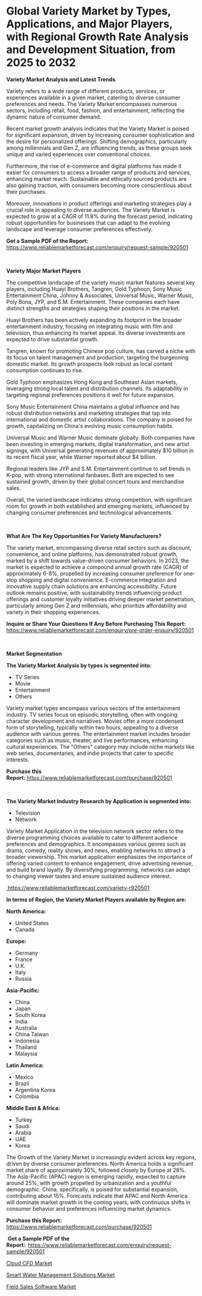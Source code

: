 <p><h1>Global Variety Market by Types, Applications, and Major Players, with Regional Growth Rate Analysis and Development Situation, from 2025 to 2032</h1></p><p><strong>Variety Market Analysis and Latest Trends</strong></p>
<p><p>Variety refers to a wide range of different products, services, or experiences available in a given market, catering to diverse consumer preferences and needs. The Variety Market encompasses numerous sectors, including retail, food, fashion, and entertainment, reflecting the dynamic nature of consumer demand.</p><p>Recent market growth analysis indicates that the Variety Market is poised for significant expansion, driven by increasing consumer sophistication and the desire for personalized offerings. Shifting demographics, particularly among millennials and Gen Z, are influencing trends, as these groups seek unique and varied experiences over conventional choices. </p><p>Furthermore, the rise of e-commerce and digital platforms has made it easier for consumers to access a broader range of products and services, enhancing market reach. Sustainable and ethically sourced products are also gaining traction, with consumers becoming more conscientious about their purchases. </p><p>Moreover, innovations in product offerings and marketing strategies play a crucial role in appealing to diverse audiences. The Variety Market is expected to grow at a CAGR of 11.8% during the forecast period, indicating robust opportunities for businesses that can adapt to the evolving landscape and leverage consumer preferences effectively.</p></p>
<p><strong>Get a Sample PDF of the Report:&nbsp;</strong> <a href="https://www.reliablemarketforecast.com/enquiry/request-sample/920501?utm_campaign=1102&utm_medium=2&utm_source=Github&utm_content=ia&utm_term=07032025&utm_id=variety">https://www.reliablemarketforecast.com/enquiry/request-sample/920501</a></p>
<p>&nbsp;</p>
<p><strong>Variety Major Market Players</strong></p>
<p><p>The competitive landscape of the variety music market features several key players, including Huayi Brothers, Tangren, Gold Typhoon, Sony Music Entertainment China, Johnny & Associates, Universal Music, Warner Music, Poly Bona, JYP, and S.M. Entertainment. These companies each have distinct strengths and strategies shaping their positions in the market.</p><p>Huayi Brothers has been actively expanding its footprint in the broader entertainment industry, focusing on integrating music with film and television, thus enhancing its market appeal. Its diverse investments are expected to drive substantial growth.</p><p>Tangren, known for promoting Chinese pop culture, has carved a niche with its focus on talent management and production, targeting the burgeoning domestic market. Its growth prospects look robust as local content consumption continues to rise.</p><p>Gold Typhoon emphasizes Hong Kong and Southeast Asian markets, leveraging strong local talent and distribution channels. Its adaptability in targeting regional preferences positions it well for future expansion.</p><p>Sony Music Entertainment China maintains a global influence and has robust distribution networks and marketing strategies that tap into international and domestic artist collaborations. The company is poised for growth, capitalizing on China's evolving music consumption habits.</p><p>Universal Music and Warner Music dominate globally. Both companies have been investing in emerging markets, digital transformation, and new artist signings, with Universal generating revenues of approximately $10 billion in its recent fiscal year, while Warner reported about $4 billion.</p><p>Regional leaders like JYP and S.M. Entertainment continue to set trends in K-pop, with strong international fanbases. Both are expected to see sustained growth, driven by their global concert tours and merchandise sales.</p><p>Overall, the varied landscape indicates strong competition, with significant room for growth in both established and emerging markets, influenced by changing consumer preferences and technological advancements.</p></p>
<p>&nbsp;</p>
<p><strong>What Are The Key Opportunities For Variety Manufacturers?</strong></p>
<p><p>The variety market, encompassing diverse retail sectors such as discount, convenience, and online platforms, has demonstrated robust growth, marked by a shift towards value-driven consumer behaviors. In 2023, the market is expected to achieve a compound annual growth rate (CAGR) of approximately 6-8%, propelled by increasing consumer preference for one-stop shopping and digital convenience. E-commerce integration and innovative supply chain solutions are enhancing accessibility. Future outlook remains positive, with sustainability trends influencing product offerings and customer loyalty initiatives driving deeper market penetration, particularly among Gen Z and millennials, who prioritize affordability and variety in their shopping experiences.</p></p>
<p><strong>Inquire or Share Your Questions If Any Before Purchasing This Report:</strong> <a href="https://www.reliablemarketforecast.com/enquiry/pre-order-enquiry/920501?utm_campaign=1102&utm_medium=2&utm_source=Github&utm_content=ia&utm_term=07032025&utm_id=variety">https://www.reliablemarketforecast.com/enquiry/pre-order-enquiry/920501</a></p>
<p>&nbsp;</p>
<p><strong>Market Segmentation</strong></p>
<p><strong>The Variety Market Analysis by types is segmented into:</strong></p>
<p><ul><li>TV Series</li><li>Movie</li><li>Entertainment</li><li>Others</li></ul></p>
<p><p>Variety market types encompass various sectors of the entertainment industry. TV series focus on episodic storytelling, often with ongoing character development and narratives. Movies offer a more condensed form of storytelling, typically within two hours, appealing to a diverse audience with various genres. The entertainment market includes broader categories such as music, theater, and live performances, enhancing cultural experiences. The "Others" category may include niche markets like web series, documentaries, and indie projects that cater to specific interests.</p></p>
<p><strong>Purchase this Report:&nbsp;</strong><a href="https://www.reliablemarketforecast.com/purchase/920501?utm_campaign=1102&utm_medium=2&utm_source=Github&utm_content=ia&utm_term=07032025&utm_id=variety">https://www.reliablemarketforecast.com/purchase/920501</a></p>
<p>&nbsp;</p>
<p><strong>The Variety Market Industry Research by Application is segmented into:</strong></p>
<p><ul><li>Television</li><li>Network</li></ul></p>
<p><p>Variety Market Application in the television network sector refers to the diverse programming choices available to cater to different audience preferences and demographics. It encompasses various genres such as drama, comedy, reality shows, and news, enabling networks to attract a broader viewership. This market application emphasizes the importance of offering varied content to enhance engagement, drive advertising revenue, and build brand loyalty. By diversifying programming, networks can adapt to changing viewer tastes and ensure sustained audience interest.</p></p>
<p><a href="https://www.reliablemarketforecast.com/variety-r920501?utm_campaign=1102&utm_medium=2&utm_source=Github&utm_content=ia&utm_term=07032025&utm_id=variety">&nbsp;https://www.reliablemarketforecast.com/variety-r920501</a></p>
<p><strong>In terms of Region, the Variety Market Players available by Region are:</strong></p>
<p>
    <p> <strong> North America: </strong>
        <ul>
            <li>United States</li>
            <li>Canada</li>
        </ul>
        </p> 
    <p> <strong> Europe: </strong>
        <ul>
            <li>Germany</li>
            <li>France</li>
            <li>U.K.</li>
            <li>Italy</li>
            <li>Russia</li>
        </ul>
        </p> 
    <p> <strong> Asia-Pacific: </strong>
        <ul>
            <li>China</li>
            <li>Japan</li>
            <li>South Korea</li>
            <li>India</li>
            <li>Australia</li>
            <li>China Taiwan</li>
            <li>Indonesia</li>
            <li>Thailand</li>
            <li>Malaysia</li>
        </ul>
        </p> 
    <p> <strong> Latin America: </strong>
        <ul>
            <li>Mexico</li>
            <li>Brazil</li>
            <li>Argentina Korea</li>
            <li>Colombia</li>
        </ul>
        </p> 
    <p> <strong> Middle East & Africa: </strong>
        <ul>
            <li>Turkey</li>
            <li>Saudi</li>
            <li>Arabia</li>
            <li>UAE</li>
            <li>Korea</li>
        </ul>
    </p>
    </p>
<p><p>The Growth of the Variety Market is increasingly evident across key regions, driven by diverse consumer preferences. North America holds a significant market share of approximately 30%, followed closely by Europe at 28%. The Asia-Pacific (APAC) region is emerging rapidly, expected to capture around 25%, with growth propelled by urbanization and a youthful demographic. China, specifically, is poised for substantial expansion, contributing about 15%. Forecasts indicate that APAC and North America will dominate market growth in the coming years, with continuous shifts in consumer behavior and preferences influencing market dynamics.</p></p>
<p><strong>Purchase this Report: </strong><a href="https://www.reliablemarketforecast.com/purchase/920501?utm_campaign=1102&utm_medium=2&utm_source=Github&utm_content=ia&utm_term=07032025&utm_id=variety">https://www.reliablemarketforecast.com/purchase/920501</a></p>
<p>&nbsp;<strong>Get a Sample PDF of the Report:&nbsp;&nbsp;</strong><a href="https://www.reliablemarketforecast.com/enquiry/request-sample/920501?utm_campaign=1102&utm_medium=2&utm_source=Github&utm_content=ia&utm_term=07032025&utm_id=variety">https://www.reliablemarketforecast.com/enquiry/request-sample/920501</a></p>
<p><strong></strong></p>
<p><p><a href="https://github.com/gauldvikerm6/Market-Research-Report-List-1/blob/main/cloud-cfd-market.md?utm_campaign=1102&utm_medium=2&utm_source=Github&utm_content=ia&utm_term=07032025&utm_id=variety">Cloud CFD Market</a></p><p><a href="https://github.com/ardgenoud/Market-Research-Report-List-1/blob/main/smart-water-management-solutions-market.md?utm_campaign=1102&utm_medium=2&utm_source=Github&utm_content=ia&utm_term=07032025&utm_id=variety">Smart Water Management Solutions Market</a></p><p><a href="https://github.com/cingozascard/Market-Research-Report-List-1/blob/main/field-sales-software-market.md?utm_campaign=1102&utm_medium=2&utm_source=Github&utm_content=ia&utm_term=07032025&utm_id=variety">Field Sales Software Market</a></p></p>